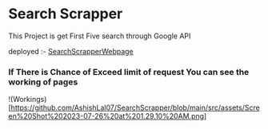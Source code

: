 # Search Scrapper

This Project is get First Five search through Google API

deployed :- [SearchScrapperWebpage](https://ashishlal07.github.io/SearchScrapper/)

### If There is Chance of Exceed limit of request You can see the working of pages

!(Workings)[https://github.com/AshishLal07/SearchScrapper/blob/main/src/assets/Screen%20Shot%202023-07-26%20at%201.29.10%20AM.png]
